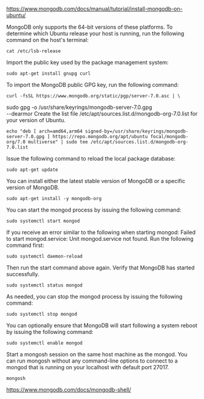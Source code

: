 https://www.mongodb.com/docs/manual/tutorial/install-mongodb-on-ubuntu/

MongoDB only supports the 64-bit versions of these platforms. To determine which Ubuntu release your host is running, run the following command on the host's terminal:

    cat /etc/lsb-release
Import the public key used by the package management system:

    sudo apt-get install gnupg curl
To import the MongoDB public GPG key, run the following command:

    curl -fsSL https://www.mongodb.org/static/pgp/server-7.0.asc | \
   sudo gpg -o /usr/share/keyrings/mongodb-server-7.0.gpg \
   --dearmor
Create the list file /etc/apt/sources.list.d/mongodb-org-7.0.list for your version of Ubuntu.

    echo "deb [ arch=amd64,arm64 signed-by=/usr/share/keyrings/mongodb-server-7.0.gpg ] https://repo.mongodb.org/apt/ubuntu focal/mongodb-org/7.0 multiverse" | sudo tee /etc/apt/sources.list.d/mongodb-org-7.0.list
Issue the following command to reload the local package database:

    sudo apt-get update
You can install either the latest stable version of MongoDB or a specific version of MongoDB.

    sudo apt-get install -y mongodb-org
You can start the mongod process by issuing the following command:

    sudo systemctl start mongod
If you receive an error similar to the following when starting mongod: Failed to start mongod.service: Unit mongod.service not found. Run the following command first:

    sudo systemctl daemon-reload
Then run the start command above again. Verify that MongoDB has started successfully.

    sudo systemctl status mongod
As needed, you can stop the mongod process by issuing the following command:

    sudo systemctl stop mongod
You can optionally ensure that MongoDB will start following a system reboot by issuing the following command:

    sudo systemctl enable mongod

Start a mongosh session on the same host machine as the mongod. You can run mongosh without any command-line options to connect to a mongod that is running on your localhost with default port 27017.

    mongosh
https://www.mongodb.com/docs/mongodb-shell/